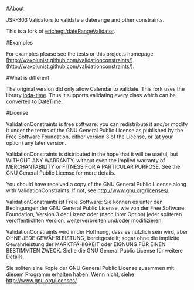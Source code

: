 #About

JSR-303 Validators to validate a daterange and other constraints.

This is a fork of [erichegt/dateRangeValidator](https://github.com/erichegt/dateRangeValidator).

#Examples 

For examples please see the tests or this projects homepage: [http://waxolunist.github.com/validationconstraints/](http://waxolunist.github.com/validationconstraints/).

#What is different

The original version did only allow Calendar to validate. This fork uses the library [joda-time](http://joda-time.sourceforge.net/).
Thus it supports validating every class which can be converted to [DateTime](http://joda-time.sourceforge.net/api-release/index.html).


#License

ValidationConstraints is free software: you can redistribute it and/or modify
it under the terms of the GNU General Public License as published by
the Free Software Foundation, either version 3 of the License, or
(at your option) any later version.

ValidationConstraints is distributed in the hope that it will be useful,
but WITHOUT ANY WARRANTY; without even the implied warranty of
MERCHANTABILITY or FITNESS FOR A PARTICULAR PURPOSE.  See the
GNU General Public License for more details.

You should have received a copy of the GNU General Public License
along with ValidationConstraints.  If not, see <http://www.gnu.org/licenses/>.



ValidationConstraints ist Freie Software: Sie können es unter den Bedingungen
der GNU General Public License, wie von der Free Software Foundation,
Version 3 der Lizenz oder (nach Ihrer Option) jeder späteren
veröffentlichten Version, weiterverbreiten und/oder modifizieren.

ValidationConstraints wird in der Hoffnung, dass es nützlich sein wird, aber
OHNE JEDE GEWÄHRLEISTUNG, bereitgestellt; sogar ohne die implizite
Gewährleistung der MARKTFÄHIGKEIT oder EIGNUNG FÜR EINEN BESTIMMTEN ZWECK.
Siehe die GNU General Public License für weitere Details.

Sie sollten eine Kopie der GNU General Public License zusammen mit diesem
Programm erhalten haben. Wenn nicht, siehe <http://www.gnu.org/licenses/>.
